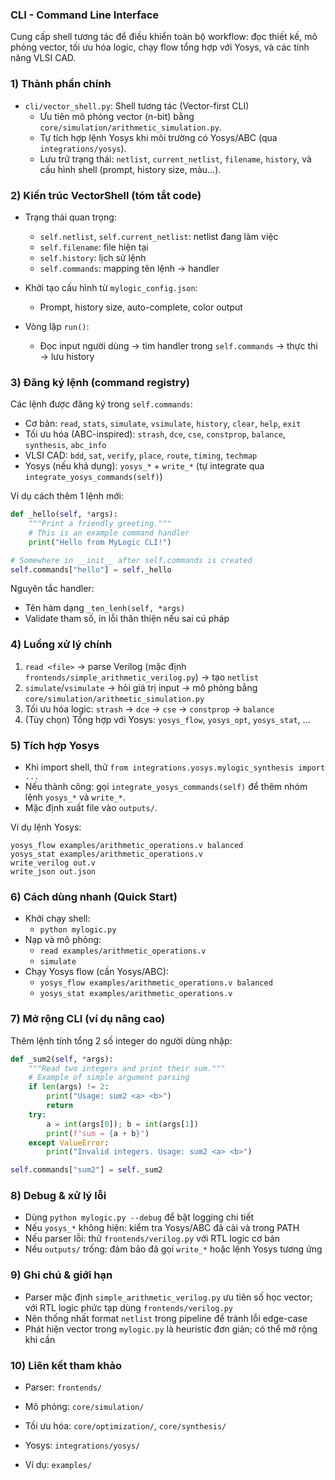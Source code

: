### CLI - Command Line Interface

Cung cấp shell tương tác để điều khiển toàn bộ workflow: đọc thiết kế, mô phỏng vector, tối ưu hóa logic, chạy flow tổng hợp với Yosys, và các tính năng VLSI CAD.

### 1) Thành phần chính
- `cli/vector_shell.py`: Shell tương tác (Vector-first CLI)
  - Ưu tiên mô phỏng vector (n-bit) bằng `core/simulation/arithmetic_simulation.py`.
  - Tự tích hợp lệnh Yosys khi môi trường có Yosys/ABC (qua `integrations/yosys`).
  - Lưu trữ trạng thái: `netlist`, `current_netlist`, `filename`, `history`, và cấu hình shell (prompt, history size, màu…).

### 2) Kiến trúc VectorShell (tóm tắt code)
- Trạng thái quan trọng:
  - `self.netlist`, `self.current_netlist`: netlist đang làm việc
  - `self.filename`: file hiện tại
  - `self.history`: lịch sử lệnh
  - `self.commands`: mapping tên lệnh → handler

- Khởi tạo cấu hình từ `mylogic_config.json`:
  - Prompt, history size, auto-complete, color output

- Vòng lặp `run()`:
  - Đọc input người dùng → tìm handler trong `self.commands` → thực thi → lưu history

### 3) Đăng ký lệnh (command registry)
Các lệnh được đăng ký trong `self.commands`:
- Cơ bản: `read`, `stats`, `simulate`, `vsimulate`, `history`, `clear`, `help`, `exit`
- Tối ưu hóa (ABC-inspired): `strash`, `dce`, `cse`, `constprop`, `balance`, `synthesis`, `abc_info`
- VLSI CAD: `bdd`, `sat`, `verify`, `place`, `route`, `timing`, `techmap`
- Yosys (nếu khả dụng): `yosys_*` + `write_*` (tự integrate qua `integrate_yosys_commands(self)`)

Ví dụ cách thêm 1 lệnh mới:
```python
def _hello(self, *args):
    """Print a friendly greeting."""
    # This is an example command handler
    print("Hello from MyLogic CLI!")

# Somewhere in __init__ after self.commands is created
self.commands["hello"] = self._hello
```

Nguyên tắc handler:
- Tên hàm dạng `_ten_lenh(self, *args)`
- Validate tham số, in lỗi thân thiện nếu sai cú pháp

### 4) Luồng xử lý chính
1. `read <file>` → parse Verilog (mặc định `frontends/simple_arithmetic_verilog.py`) → tạo `netlist`
2. `simulate`/`vsimulate` → hỏi giá trị input → mô phỏng bằng `core/simulation/arithmetic_simulation.py`
3. Tối ưu hóa logic: `strash` → `dce` → `cse` → `constprop` → `balance`
4. (Tùy chọn) Tổng hợp với Yosys: `yosys_flow`, `yosys_opt`, `yosys_stat`, …

### 5) Tích hợp Yosys
- Khi import shell, thử `from integrations.yosys.mylogic_synthesis import ...`
- Nếu thành công: gọi `integrate_yosys_commands(self)` để thêm nhóm lệnh `yosys_*` và `write_*`.
- Mặc định xuất file vào `outputs/`.

Ví dụ lệnh Yosys:
```text
yosys_flow examples/arithmetic_operations.v balanced
yosys_stat examples/arithmetic_operations.v
write_verilog out.v
write_json out.json
```

### 6) Cách dùng nhanh (Quick Start)
- Khởi chạy shell:
  - `python mylogic.py`
- Nạp và mô phỏng:
  - `read examples/arithmetic_operations.v`
  - `simulate`
- Chạy Yosys flow (cần Yosys/ABC):
  - `yosys_flow examples/arithmetic_operations.v balanced`
  - `yosys_stat examples/arithmetic_operations.v`

### 7) Mở rộng CLI (ví dụ nâng cao)
Thêm lệnh tính tổng 2 số integer do người dùng nhập:
```python
def _sum2(self, *args):
    """Read two integers and print their sum."""
    # Example of simple argument parsing
    if len(args) != 2:
        print("Usage: sum2 <a> <b>")
        return
    try:
        a = int(args[0]); b = int(args[1])
        print(f"sum = {a + b}")
    except ValueError:
        print("Invalid integers. Usage: sum2 <a> <b>")

self.commands["sum2"] = self._sum2
```

### 8) Debug & xử lý lỗi
- Dùng `python mylogic.py --debug` để bật logging chi tiết
- Nếu `yosys_*` không hiện: kiểm tra Yosys/ABC đã cài và trong PATH
- Nếu parser lỗi: thử `frontends/verilog.py` với RTL logic cơ bản
- Nếu `outputs/` trống: đảm bảo đã gọi `write_*` hoặc lệnh Yosys tương ứng

### 9) Ghi chú & giới hạn
- Parser mặc định `simple_arithmetic_verilog.py` ưu tiên số học vector; với RTL logic phức tạp dùng `frontends/verilog.py`
- Nên thống nhất format `netlist` trong pipeline để tránh lỗi edge-case
- Phát hiện vector trong `mylogic.py` là heuristic đơn giản; có thể mở rộng khi cần

### 10) Liên kết tham khảo
- Parser: `frontends/`
- Mô phỏng: `core/simulation/`
- Tối ưu hóa: `core/optimization/`, `core/synthesis/`
- Yosys: `integrations/yosys/`

- Ví dụ: `examples/`


